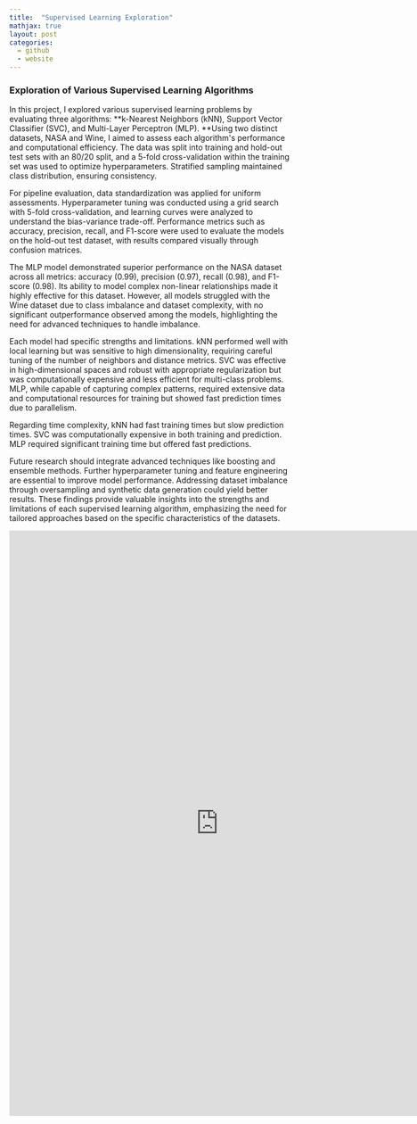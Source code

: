 ```yaml
---
title:  "Supervised Learning Exploration"
mathjax: true
layout: post
categories: 
  = github
  - website
---
```


### Exploration of Various Supervised Learning Algorithms

In this project, I explored various supervised learning problems by evaluating three algorithms: **k-Nearest Neighbors (kNN), Support Vector Classifier (SVC), and Multi-Layer Perceptron (MLP). **Using two distinct datasets, NASA and Wine, I aimed to assess each algorithm's performance and computational efficiency. The data was split into training and hold-out test sets with an 80/20 split, and a 5-fold cross-validation within the training set was used to optimize hyperparameters. Stratified sampling maintained class distribution, ensuring consistency.

For pipeline evaluation, data standardization was applied for uniform assessments. Hyperparameter tuning was conducted using a grid search with 5-fold cross-validation, and learning curves were analyzed to understand the bias-variance trade-off. Performance metrics such as accuracy, precision, recall, and F1-score were used to evaluate the models on the hold-out test dataset, with results compared visually through confusion matrices.

The MLP model demonstrated superior performance on the NASA dataset across all metrics: accuracy (0.99), precision (0.97), recall (0.98), and F1-score (0.98). Its ability to model complex non-linear relationships made it highly effective for this dataset. However, all models struggled with the Wine dataset due to class imbalance and dataset complexity, with no significant outperformance observed among the models, highlighting the need for advanced techniques to handle imbalance.

Each model had specific strengths and limitations. kNN performed well with local learning but was sensitive to high dimensionality, requiring careful tuning of the number of neighbors and distance metrics. SVC was effective in high-dimensional spaces and robust with appropriate regularization but was computationally expensive and less efficient for multi-class problems. MLP, while capable of capturing complex patterns, required extensive data and computational resources for training but showed fast prediction times due to parallelism.

Regarding time complexity, kNN had fast training times but slow prediction times. SVC was computationally expensive in both training and prediction. MLP required significant training time but offered fast predictions. 

Future research should integrate advanced techniques like boosting and ensemble methods. Further hyperparameter tuning and feature engineering are essential to improve model performance. Addressing dataset imbalance through oversampling and synthetic data generation could yield better results. These findings provide valuable insights into the strengths and limitations of each supervised learning algorithm, emphasizing the need for tailored approaches based on the specific characteristics of the datasets.


<embed src="https://kodendaal.github.io/assets/supervised_learning.pdf" type="application/pdf" width="750" height="1050" />

